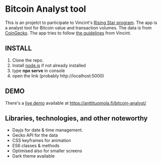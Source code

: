 # Bitcoin Analyst tool

This is an projetct to participate to Vincint's <a href="https://vincit.fi/risingstar/">Rising Star program</a>. The app is a analyst tool for Bitcoin value and transaction volumes. The data is from <a href="https://www.coingecko.com/api/documentations/v3#/coins/get_coins__id__market_chart_range">CoinGecko</a>. The app tries to follow <a href="https://vincit.fi/risingstar/Vincit-Rising-Star-2021-Pre-assignment.pdf">the guidelines</a> from Vincint.

<h2>INSTALL</h2>
<ol>
  <li>Clone the repo.</li>
  <li>Install <a href="https://nodejs.org/en/">node.js</a> if not already installed</li>
  <li>type <b>npx serve</b> in console</li>
  <li>open the link (probably http://localhost:5000)</li>
</ol>

<h2>DEMO</h2>
There's a <a href="https://anttituomola.fi/bitcoin-analyst/">live demo</a> available at <a href="https://anttituomola.fi/bitcoin-analyst/">https://anttituomola.fi/bitcoin-analyst/</a>

<h2>Libraries, technologies, and other noteworthy</h2>
<ul>
  <li>Dayjs for date & time management.</li>
  <li>Gecko API for the data</li>
  <li>CSS keyframes for animation</li>
  <li>ES6 classes & methods</li>
  <li>Optimised also for smaller screens</li>
  <li>Dark theme available</li>
</ul>
